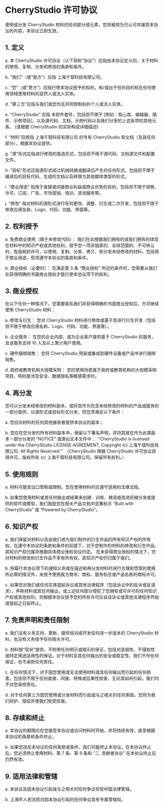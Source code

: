# CherryStudio 许可协议

使用或分发 CherryStudio 材料的任何部分或元素，您将被视为已认可并接受本协议的内容，本协议立即生效。

## 1. 定义

a. 本 CherryStudio 许可协议（以下简称“协议”）应指由本协议定义的，关于材料的使用、复制、分发和修改的条款和条件。

b. “我们”（或“我方”）应指 上海千彗科技有限公司。

c. “您”（或“贵方”）应指行使本协议授予的权利，和/或出于任何目的和在任何使用领域使用材料的自然人或法人实体。

d. “第三方”应指与我们或您均无共同控制权的个人或法人实体。

e. “CherryStudio” 应指 本软件套件，包括但不限于 \[例如：核心库、编辑器、插件、示例项目]，以及源代码、文档、示例代码以及我们分发的上述各项的其他元素。 (请根据 CherryStudio 的实际构成详细描述)

f. “材料”应统指 上海千彗科技有限公司 的专有 CherryStudio 和文档（及其任何部分），根据本协议提供。

g. “源”形式应指进行修改的首选形式，包括但不限于源代码、文档源文件和配置文件。

h. “目标”形式应指源形式经过机械转换或翻译后产生的任何形式，包括但不限于编译后的目标代码、生成的文档以及转换为其他媒体类型的形式。

i. “商业用途” 指用于直接或间接商业利益或商业优势的目的，包括但不限于销售、许可、订阅、广告、市场营销、培训、咨询服务等。

j. “修改” 指对材料的源形式进行任何更改、调整、衍生或二次开发，包括但不限于修改应用名称、Logo、代码、功能、界面等。

## 2. 权利授予

a. 免费商业使用（限于未修改代码）： 我们在此根据我们拥有的或我们拥有的体现在材料中的知识产权或其他权利，授予您一项非独家的、全球范围的、不可转让的、免版税的许可，以使用、复制、分发、拷贝、和分发未经修改的材料，包括用于商业用途，但须遵守本协议的条款和条件。

b. 商业授权（必要时）： 在满足第 3 条 “商业授权” 所述的条件时，您需要从我们处获得明确的书面商业授权才能行使本协议项下的权利。

## 3. 商业授权

在以下任何一种情况下，您需要联系我们并获得明确的书面商业授权后，方可继续使用 CherryStudio 材料：

a. 修改与衍生： 您对 CherryStudio 材料进行修改或基于其进行衍生开发（包括但不限于修改应用名称、Logo、代码、功能、界面等）。

b. 企业服务： 在您的企业内部，或为企业客户提供基于 CherryStudio 的服务，且该服务支持 10 人及以上累计用户使用。

c. 硬件捆绑销售： 您将 CherryStudio 预装或集成到硬件设备或产品中进行捆绑销售。

d. 政府或教育机构大规模采购： 您的使用场景属于政府或教育机构的大规模采购项目，特别是涉及安全、数据隐私等敏感需求时。

## 4. 再分发

您可以分发未经修改的材料副本，或将其作为包含未经修改的材料的产品或服务的一部分提供，以源形式或目标形式分发，但您须满足以下条件：

a. 您应向材料的任何其他接收者提供本协议的副本；

b. 您应在您分发的所有材料副本中，保留以下署名声明，并将其放在作为此类副本一部分分发的 “NOTICE” 或类似文本文件中： \`"CherryStudio is licensed under the CherryStudio LICENSE AGREEMENT, Copyright (c) 上海千彗科技有限公司. All Rights Reserved."\` （CherryStudio 根据 CherryStudio 许可协议获得许可，版权所有 (c) 上海千彗科技有限公司。保留所有权利。）

## 5. 使用规则

a. 材料可能受出口管制或限制。您在使用材料时应遵守适用的法律法规。

b. 如果您使用材料或其任何输出或结果来创建、训练、微调或改进将被分发或提供的软件或模型，我们鼓励您在相关产品文档中显著标示 “Built with CherryStudio” 或 “Powered by CherryStudio”。

## 6. 知识产权

a. 我们保留对材料以及由我们或为我们制作的衍生作品的所有知识产权的所有权。在遵守本协议的条款和条件的前提下，对于您制作的材料的修改和衍生作品，其知识产权归属将根据具体商业授权协议约定。 在未获得商业授权的情况下，您对材料的修改和衍生作品不享有所有权，其知识产权仍归属于我们。

b. 除履行本协议项下的通知义务或在描述和再分发材料时进行合理和惯常的使用所必需的情况外，未授予使用我方商号、商标、服务标志或产品名称的商标许可。

c. 如果您对我们或任何实体提起诉讼或其他法律程序（包括诉讼中的反诉或反请求），声称材料或其任何输出，或上述任何部分侵犯了您拥有或可许可的任何知识产权或其他权利，则根据本协议授予您的所有许可应自该诉讼或其他法律程序开始或提起之日起终止。

## 7. 免责声明和责任限制

a. 我们没有义务支持、更新、提供培训或开发任何进一步版本的 CherryStudio 材料，也没有义务授予任何相关许可。

b. 材料按“现状”提供，不附带任何明示或暗示的保证，包括对适销性、不侵权性或特定用途适用性的保证。对于材料及其任何输出的安全或稳定性，我们不作任何保证，也不承担任何责任。

c. 在任何情况下，对于因您使用或无法使用材料或其任何输出而引起的任何损害，包括但不限于任何直接、间接、特殊或后果性损害，无论其如何引起，我们均不对您承担责任。

d. 对于任何第三方因您使用或分发材料而引起或与之相关的任何索赔，您将为我们辩护、赔偿并使我们免受损害。

## 8. 存续和终止

a. 本协议的期限应在您接受本协议或访问材料时开始，并将持续有效，直至根据本协议的条款和条件终止。

b. 如果您违反本协议的任何条款或条件，我们可能终止本协议。在本协议终止后，您必须停止使用材料。第 7 条、第 9 条和 “二. 贡献者协议” 在本协议终止后仍然有效。

## 9. 适用法律和管辖

a. 本协议及因本协议引起或与之相关的任何争议将受中国法律管辖。

b. 上海市人民法院对因本协议引起的任何争议具有专属管辖权。
